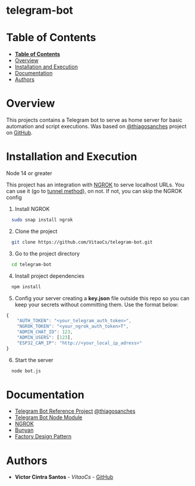 # telegram-bot

# **Table of Contents**

- [**Table of Contents**](#table-of-contents)
- [Overview](#overview)
- [Installation and Execution](#installation-and-execution)
- [Documentation](#documentation)
- [Authors](#authors)

# Overview
This projects contains a Telegram bot to serve as home server for basic automation and script executions. Was based on [@thiagosanches](https://github.com/thiagosanches) project on [GitHub](https://github.com/thiagosanches/arisco).


# Installation and Execution

Node 14 or greater

This project has an integration with [NGROK](https://ngrok.com/) to serve localhost URLs. You can use it (go to [tunnel method](./methodFactory/tunnel.js)), on not. If not, you can skip the NGROK config

1. Install NGROK
```bash
  sudo snap install ngrok
```

2. Clone the project
```bash
  git clone https://github.com/VitaoCs/telegram-bot.git
```

3. Go to the project directory
```bash
  cd telegram-bot
```

4. Install project dependencies
```bash
  npm install
```

5. Config your server creating a **key.json** file outside this repo so you can keep your secrets without committing them. Use the format below:

```javascript
{
    "AUTH_TOKEN": "<your_telegram_auth_token>",
    "NGROK_TOKEN": "<your_ngrok_auth_token>T",
    "ADMIN_CHAT_ID": 123,
    "ADMIN_USERS": [123],
    "ESP32_CAM_IP": "http://<your_local_ip_adress>"
}
```

6. Start the server
```bash
  node bot.js
```

# Documentation

- [Telegram Bot Reference Project](https://github.com/thiagosanches/arisco) [@thiagosanches](https://github.com/thiagosanches)
- [Telegram Bot Node Module](https://www.npmjs.com/package/node-telegram-bot-api)
- [NGROK](https://ngrok.com/)
- [Bunyan](https://www.npmjs.com/package/bunyan)
- [Factory Design Pattern](https://medium.com/@thebabscraig/javascript-design-patterns-part-1-the-factory-pattern-5f135e881192)


# Authors
* **Victor Cintra Santos** - *VitaoCs* - [GitHub](https://github.com/VitaoCs)

